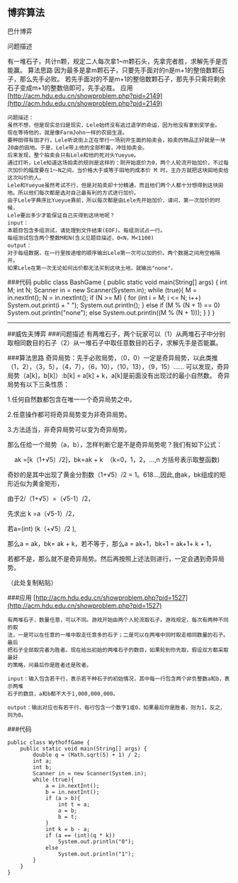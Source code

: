 博弈算法
---
巴什博弈

问题描述

有一堆石子，共计n颗，规定二人每次拿1~m颗石头，先拿完者胜，求解先手是否能赢。
算法思路
因为最多是拿m颗石子，只要先手面对的n是m+1的整倍数颗石子，那么先手必败。
若先手面对的不是m+1的整倍数颗石子，那先手只需将剩余石子变成m+1的整数倍即可，先手必胜。
应用
[http://acm.hdu.edu.cn/showproblem.php?pid=2149](http://acm.hdu.edu.cn/showproblem.php?pid=2149)

	问题描述：
	虽然不想，但是现实总归是现实，Lele始终没有逃过退学的命运，因为他没有拿到奖学金。
	现在等待他的，就是像FarmJohn一样的农田生涯。
	要种田得有田才行，Lele听说街上正在举行一场别开生面的拍卖会，拍卖的物品正好就是一块20亩的田地。于是，Lele带上他的全部积蓄，冲往拍卖会。
	后来发现，整个拍卖会只有Lele和他的死对头Yueyue。
	通过打听，Lele知道这场拍卖的规则是这样的：刚开始底价为0，两个人轮流开始加价，不过每次加价的幅度要在1～N之间，当价格大于或等于田地的成本价 M 时，主办方就把这块田地卖给这次叫价的人。
	Lele和Yueyue虽然考试不行，但是对拍卖却十分精通，而且他们两个人都十分想得到这块田地。所以他们每次都是选对自己最有利的方式进行加价。
	由于Lele字典序比Yueyue靠前，所以每次都是由Lele先开始加价，请问，第一次加价的时候，
	Lele要出多少才能保证自己买得到这块地呢？
	input：
	本题目包含多组测试，请处理到文件结束(EOF)。每组测试占一行。
	每组测试包含两个整数M和N(含义见题目描述，0<N，M<1100)
	output：
	对于每组数据，在一行里按递增的顺序输出Lele第一次可以加的价。两个数据之间用空格隔开。
	如果Lele在第一次无论如何出价都无法买到这块土地，就输出"none"。
	
###代码
    public class BashGame {
	    public static void main(String[] args) {
	        int M;
	        int N;
	        Scanner in = new Scanner(System.in);
	        while (true){
	            M = in.nextInt();
	            N = in.nextInt();
	            if (N >= M) {
	                for (int i = M; i <= N; i++)
	                    System.out.print(i + " ");
	                System.out.println();
	            }
	            else if (M % (N + 1) == 0)
	                System.out.println("none");
	            else
	                System.out.println((M % (N + 1)));
	        }
	    }
	}

---
##威佐夫博弈
###问题描述
有两堆石子，两个玩家可以（1）从两堆石子中分别取相同数目的石子（2）从一堆石子中取任意数目的石子，求解先手是否能赢。

###算法思路
奇异局势：先手必败局势，（0，0）一定是奇异局势，以此类推（1，2），（3，5），（4，7），（6，10），（10，13），（9，15）......
可以发现，奇异局势（a[k]，b[k]）:b[k] = a[k] + k，a[k]是前面没有出现过的最小自然数。
奇异局势有以下三条性质：

1.任何自然数都包含在唯一一个奇异局势之中。

2.任意操作都可将奇异局势变为非奇异局势。

3.方法适当，非奇异局势可以变为奇异局势。


那么任给一个局势（a，b），怎样判断它是不是奇异局势呢？我们有如下公式：

    ak =[k（1+√5）/2]，bk=ak + k  （k=0，1，2，…,n 方括号表示取整函数)

奇妙的是其中出现了黄金分割数（1+√5）/2 = 1。618…,因此,由ak，bk组成的矩形近似为黄金矩形，

由于2/（1+√5）=（√5-1）/2，

先求出 k =a（√5-1）/2，

若a=(int) (k（+√5）/2 ),

那么a = ak，bk= ak + k，若不等于，那么a = ak+1，bk+1 = ak+1+ k + 1，

若都不是，那么就不是奇异局势。然后再按照上述法则进行，一定会遇到奇异局势。

（此处复制粘贴）

###应用
[http://acm.hdu.edu.cn/showproblem.php?pid=1527](http://acm.hdu.edu.cn/showproblem.php?pid=1527)

	有两堆石子，数量任意，可以不同。游戏开始由两个人轮流取石子。游戏规定，每次有两种不同的取
	法，一是可以在任意的一堆中取走任意多的石子；二是可以在两堆中同时取走相同数量的石子。最后
	把石子全部取完者为胜者。现在给出初始的两堆石子的数目，如果轮到你先取，假设双方都采取最好
	的策略，问最后你是胜者还是败者。

	input：输入包含若干行，表示若干种石子的初始情况，其中每一行包含两个非负整数a和b，表示两堆
	石子的数目，a和b都不大于1,000,000,000。

	output：输出对应也有若干行，每行包含一个数字1或0，如果最后你是胜者，则为1，反之，则为0。

###代码

    public class WythoffGame {
	    public static void main(String[] args) {
	        double q = (Math.sqrt(5) + 1) / 2;
	        int a;
	        int b;
	        Scanner in = new Scanner(System.in);
	        while (true){
	            a = in.nextInt();
	            b = in.nextInt();
	            if (a > b){
	                int t = a;
	                a = b;
	                b = t;
	            }
	            int k = b - a;
	            if (a == (int)(q * k))
	                System.out.println("0");
	            else
	                System.out.println("1");
	        }
    	}
	}



